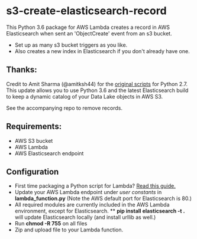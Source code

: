 # s3-create-elasticsearch-record
This Python 3.6 package for AWS Lambda creates a record in AWS Elasticsearch when sent an 'ObjectCreate' event from an s3 bucket. 
* Set up as many s3 bucket triggers as you like.
* Also creates a new index in Elasticsearch if you don't already have one.


## Thanks:
Credit to Amit Sharma (@amitksh44) for the [original scripts](https://aws.amazon.com/blogs/database/indexing-metadata-in-amazon-elasticsearch-service-using-aws-lambda-and-python/) for Python 2.7.  This update allows you to use Python 3.6 and the latest Elasticsearch build to keep a dynamic catalog of your Data Lake objects in AWS S3.  

See the accompanying repo to remove records.

## Requirements:
* AWS S3 bucket
* AWS Lambda 
* AWS Elasticsearch endpoint

## Configuration 
* First time packaging a Python script for Lambda?  [Read this guide.](https://aws.amazon.com/premiumsupport/knowledge-center/build-python-lambda-deployment-package/)
* Update your AWS Lambda endpoint under *user constants* in **lambda_function.py** (Note the AWS default port for Elasticsearch is 80.)
* All required modules are currently included in the AWS Lambda environment, except for Elasticsearch. 
** **pip install elasticsearch -t .** will update Elasticsearch locally (and install urllib as well.)
* Run **chmod -R 755** on all files
* Zip and upload file to your Lambda function.
